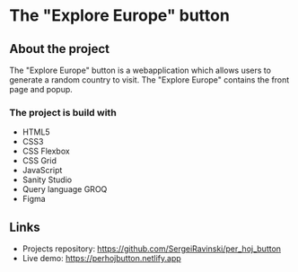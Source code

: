 # The "Explore Europe" button

## About the project

The "Explore Europe" button is a webapplication which allows users to generate a random country to visit. The "Explore Europe" contains the front page and popup.

### The project is build with

-   HTML5
-   CSS3
-   CSS Flexbox
-   CSS Grid
-   JavaScript
-   Sanity Studio
-   Query language GROQ
-   Figma

## Links

-   Projects repository: https://github.com/SergeiRavinski/per_hoj_button
-   Live demo: https://perhojbutton.netlify.app
